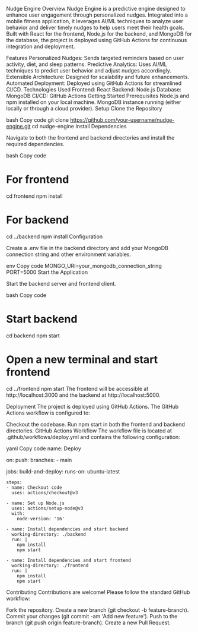 Nudge Engine
Overview
Nudge Engine is a predictive engine designed to enhance user engagement through personalized nudges. Integrated into a mobile fitness application, it leverages AI/ML techniques to analyze user behavior and deliver timely nudges to help users meet their health goals. Built with React for the frontend, Node.js for the backend, and MongoDB for the database, the project is deployed using GitHub Actions for continuous integration and deployment.

Features
Personalized Nudges: Sends targeted reminders based on user activity, diet, and sleep patterns.
Predictive Analytics: Uses AI/ML techniques to predict user behavior and adjust nudges accordingly.
Extensible Architecture: Designed for scalability and future enhancements.
Automated Deployment: Deployed using GitHub Actions for streamlined CI/CD.
Technologies Used
Frontend: React
Backend: Node.js
Database: MongoDB
CI/CD: GitHub Actions
Getting Started
Prerequisites
Node.js and npm installed on your local machine.
MongoDB instance running (either locally or through a cloud provider).
Setup
Clone the Repository

bash
Copy code
git clone https://github.com/your-username/nudge-engine.git
cd nudge-engine
Install Dependencies

Navigate to both the frontend and backend directories and install the required dependencies.

bash
Copy code
# For frontend
cd frontend
npm install

# For backend
cd ../backend
npm install
Configuration

Create a .env file in the backend directory and add your MongoDB connection string and other environment variables.

env
Copy code
MONGO_URI=your_mongodb_connection_string
PORT=5000
Start the Application

Start the backend server and frontend client.

bash
Copy code
# Start backend
cd backend
npm start

# Open a new terminal and start frontend
cd ../frontend
npm start
The frontend will be accessible at http://localhost:3000 and the backend at http://localhost:5000.

Deployment
The project is deployed using GitHub Actions. The GitHub Actions workflow is configured to:

Checkout the codebase.
Run npm start in both the frontend and backend directories.
GitHub Actions Workflow
The workflow file is located at .github/workflows/deploy.yml and contains the following configuration:

yaml
Copy code
name: Deploy

on:
  push:
    branches:
      - main

jobs:
  build-and-deploy:
    runs-on: ubuntu-latest

    steps:
    - name: Checkout code
      uses: actions/checkout@v3

    - name: Set up Node.js
      uses: actions/setup-node@v3
      with:
        node-version: '16'

    - name: Install dependencies and start backend
      working-directory: ./backend
      run: |
        npm install
        npm start

    - name: Install dependencies and start frontend
      working-directory: ./frontend
      run: |
        npm install
        npm start
Contributing
Contributions are welcome! Please follow the standard GitHub workflow:

Fork the repository.
Create a new branch (git checkout -b feature-branch).
Commit your changes (git commit -am 'Add new feature').
Push to the branch (git push origin feature-branch).
Create a new Pull Request.
